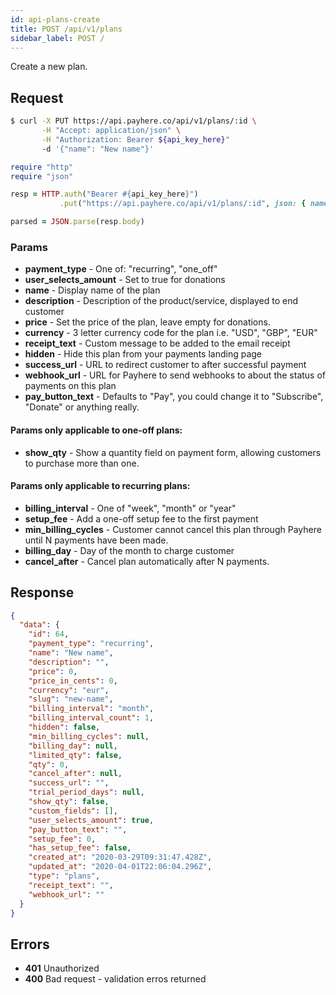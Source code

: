 ```yaml
---
id: api-plans-create
title: POST /api/v1/plans
sidebar_label: POST /
---
```


Create a new plan.

## Request

<!--DOCUSAURUS_CODE_TABS-->
<!--Curl-->
```sh
$ curl -X PUT https://api.payhere.co/api/v1/plans/:id \
       -H "Accept: application/json" \
       -H "Authorization: Bearer ${api_key_here}"
       -d '{"name": "New name"}'
```
<!--Ruby-->
```ruby
require "http"
require "json"

resp = HTTP.auth("Bearer #{api_key_here}")
           .put("https://api.payhere.co/api/v1/plans/:id", json: { name: "New name" })

parsed = JSON.parse(resp.body)
```
<!--END_DOCUSAURUS_CODE_TABS-->

### Params

- **payment_type** - One of: "recurring", "one_off"
- **user_selects_amount** - Set to true for donations
- **name** - Display name of the plan
- **description** - Description of the product/service, displayed to end customer
- **price** - Set the price of the plan, leave empty for donations.
- **currency** - 3 letter currency code for the plan i.e. "USD", "GBP", "EUR"
- **receipt_text** - Custom message to be added to the email receipt
- **hidden** - Hide this plan from your payments landing page
- **success_url** - URL to redirect customer to after successful payment
- **webhook_url** - URL for Payhere to send webhooks to about the status of payments on this plan
- **pay_button_text** - Defaults to "Pay", you could change it to "Subscribe", "Donate" or anything really.

#### Params only applicable to one-off plans:

- **show_qty** - Show a quantity field on payment form, allowing customers to purchase more than one.

#### Params only applicable to recurring plans:

- **billing_interval** - One of "week", "month" or "year"
- **setup_fee** - Add a one-off setup fee to the first payment
- **min_billing_cycles** - Customer cannot cancel this plan through Payhere until N payments have been made.
- **billing_day** - Day of the month to charge customer
- **cancel_after** - Cancel plan automatically after N payments.

## Response

```json
{
  "data": {
    "id": 64,
    "payment_type": "recurring",
    "name": "New name",
    "description": "",
    "price": 0,
    "price_in_cents": 0,
    "currency": "eur",
    "slug": "new-name",
    "billing_interval": "month",
    "billing_interval_count": 1,
    "hidden": false,
    "min_billing_cycles": null,
    "billing_day": null,
    "limited_qty": false,
    "qty": 0,
    "cancel_after": null,
    "success_url": "",
    "trial_period_days": null,
    "show_qty": false,
    "custom_fields": [],
    "user_selects_amount": true,
    "pay_button_text": "",
    "setup_fee": 0,
    "has_setup_fee": false,
    "created_at": "2020-03-29T09:31:47.428Z",
    "updated_at": "2020-04-01T22:06:04.296Z",
    "type": "plans",
    "receipt_text": "",
    "webhook_url": ""
  }
}
```

## Errors

- **401** Unauthorized
- **400** Bad request - validation erros returned
